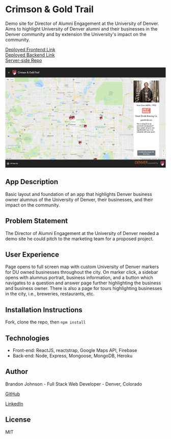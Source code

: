 # Crimson & Gold Trail
Demo site for Director of Alumni Engagement at the University of Denver.  Aims to highlight University of Denver alumni and their businesses in the Denver community and by extension the University's impact on the community.

[Deployed Frontend Link](https://crimsonandgoldtrail.firebaseapp.com/)<br>
[Deployed Backend Link](https://crimsonandgoldtrail.herokuapp.com/api/alpha/businesses)<br>
[Server-side Repo](https://github.com/bmj1985/cgtrail-server)<br>

<div>
<img src="./screenshot.png"/>
</div>

## App Description
Basic layout and foundation of an app that highlights Denver business owner alumnus of the University of Denver, their businesses, and their impact on the community.

## Problem Statement
The Director of Alumni Engagement at the University of Denver needed a demo site he could pitch to the marketing team for a proposed project.

## User Experience
Page opens to full screen map with custom University of Denver markers for DU owned businesses throughout the city.  On marker click, a sidebar opens with alumnus portrait, business information, and a button which navigates to a question and answer page further highlighting the business and business owner. There is also a page for tours highlighting businesses in the city, i.e., breweries, restaurants, etc.

## Installation Instructions
Fork, clone the repo, then ```npm install```

## Technologies
* Front-end: ReactJS, reactstrap, Google Maps API, Firebase
* Back-end: Node, Express, Mongoose, MongoDB, Heroku

## Author
Brandon Johnson - Full Stack Web Developer - Denver, Colorado

[GitHub](https://github.com/bmj1985)

[LinkedIn](http://www.linkedin.com/in/bmj1985/)

## License
MIT
